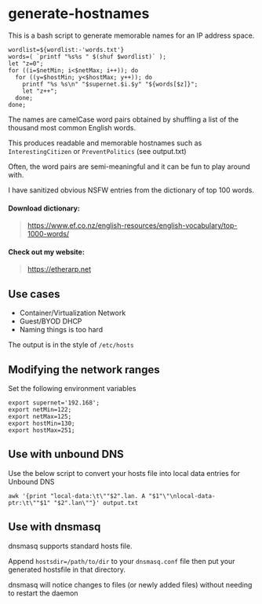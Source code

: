 # generate-hostnames

This is a bash script to generate
memorable names for an IP address space.

```
wordlist=${wordlist:-'words.txt'}
words=( `printf "%s%s " $(shuf $wordlist)` );
let "z=0";
for ((i=$netMin; i<$netMax; i++)); do
  for ((y=$hostMin; y<$hostMax; y++)); do
    printf "%s %s\n" "$supernet.$i.$y" "${words[$z]}";
    let "z++";
  done;
done;
```

The names are camelCase word pairs obtained by
shuffling a list of the thousand most common English words.

This produces readable and memorable hostnames 
such as  `InterestingCitizen` or `PreventPolitics` 
(see output.txt)

Often, the word pairs are semi-meaningful
and it can be fun to play around with.

I have sanitized obvious NSFW entries from
the dictionary of top 100 words.

#### Download dictionary:
>https://www.ef.co.nz/english-resources/english-vocabulary/top-1000-words/

#### Check out my website:
> https://etherarp.net


## Use cases

- Container/Virtualization Network
- Guest/BYOD DHCP
- Naming things is too hard 

The output is in the style of `/etc/hosts`


## Modifying the network ranges

Set the following environment variables

``` 
export supernet='192.168'; 
export netMin=122;
export netMax=125;
export hostMin=130;
export hostMax=251;
```

## Use with unbound DNS

Use the below script to convert your hosts file into local data entries for Unbound DNS 

```
awk '{print "local-data:\t\""$2".lan. A "$1"\"\nlocal-data-ptr:\t\""$1" "$2".lan\""}' output.txt
```

## Use with dnsmasq 

dnsmasq supports standard hosts file. 

Append `hostsdir=/path/to/dir` to your `dnsmasq.conf` file 
then put your generated hostsfile in that directory.

dnsmasq will notice changes to files (or newly added files)
without needing to restart the daemon 



